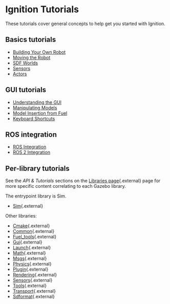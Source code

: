 # Ignition Tutorials

These tutorials cover general concepts to help get you started with Ignition.

## Basics tutorials

* [Building Your Own Robot](building_robot)
* [Moving the Robot](moving_robot)
* [SDF Worlds](sdf_worlds)
* [Sensors](sensors)
* [Actors](actors)

## GUI tutorials

* [Understanding the GUI](gui)
* [Manipulating Models](manipulating_models)
* [Model Insertion from Fuel](fuel_insert)
* [Keyboard Shortcuts](hotkeys)

## ROS integration

* [ROS Integration](ros_integration)
* [ROS 2 Integration](ros2_integration)

## Per-library tutorials

See the *API & Tutorials* sections on the [Libraries page](/libs){.external} page for more specific content correlating to each Gazebo library.

The entrypoint library is Sim.
- [Sim](/api/sim/3/tutorials.html){.external}

Other libraries:
- [Cmake](/api/cmake/2/tutorials.html){.external}
- [Common](/api/common/3/tutorials.html){.external}
- [Fuel_tools](/api/fuel_tools/4/tutorials.html){.external}
- [Gui](/api/gui/3/tutorials.html){.external}
- [Launch](/api/launch/2/tutorials.html){.external}
- [Math](/api/math/6/tutorials.html){.external}
- [Msgs](/api/msgs/5/tutorials.html){.external}
- [Physics](/api/physics/2/tutorials.html){.external}
- [Plugin](/api/plugin/1/tutorials.html){.external}
- [Rendering](/api/rendering/3/tutorials.html){.external}
- [Sensors](/api/sensors/3/tutorials.html){.external}
- [Tools](/api/tools/1/tutorials.html){.external}
- [Transport](/api/transport/8/tutorials.html){.external}
- [Sdformat](/api/sdformat/9/){.external}
